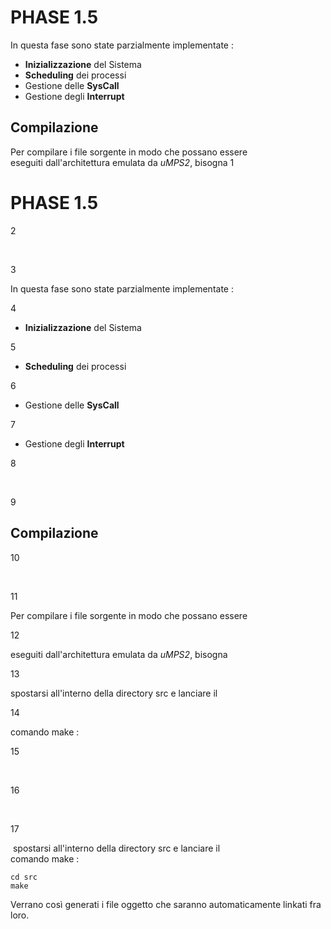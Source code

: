 # PHASE 1.5

In questa fase sono state parzialmente implementate :
- **Inizializzazione** del Sistema
- **Scheduling** dei processi
- Gestione delle **SysCall**
- Gestione degli **Interrupt**

## Compilazione

Per compilare i file sorgente in modo che possano essere  
eseguiti dall'architettura emulata da *uMPS2*, bisogna  1

# PHASE 1.5

2

​

3

In questa fase sono state parzialmente implementate :

4

- **Inizializzazione** del Sistema

5

- **Scheduling** dei processi

6

- Gestione delle **SysCall**

7

- Gestione degli **Interrupt**

8

​

9

## Compilazione

10

​

11

Per compilare i file sorgente in modo che possano essere  

12

eseguiti dall'architettura emulata da *uMPS2*, bisogna

13

spostarsi all'interno della directory src e lanciare il 

14

comando make :

15

​

16

​

17

​
spostarsi all'interno della directory src e lanciare il  
comando make :  
```
cd src
make
```
Verrano così generati i file oggetto che saranno automaticamente
linkati fra loro.
